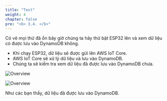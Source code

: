 ```yaml
---
title: "Test"
weight: 4
chapter: false
pre: "<b> 3.4. </b>"
---
```


Có vẻ mọi thứ đã ổn bây giờ chúng ta hãy thử bật ESP32 lên và xem dữ liệu có được lưu vào DynamoDB không.

- Khi chạy ESP32, dữ liệu sẽ được gửi lên AWS IoT Core.
- AWS IoT Core sẽ xử lý dữ liệu và lưu vào DynamoDB.
- Chúng ta sẽ kiểm tra xem dữ liệu đã được lưu vào DynamoDB chưa.

![Overview](/fcj-ss2-workshop-003/images/46.png)

![Overview](/fcj-ss2-workshop-003/images/47.png)

Như các bạn thấy, dữ liệu đã được lưu vào DynamoDB.

